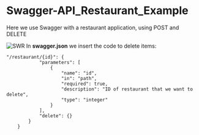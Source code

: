 # Swagger-API_Restaurant_Example
Here we use Swagger with a restaurant application, using POST and DELETE

![SWR](https://drive.google.com/uc?export=view&id=1sNDjjrrmqFTqBgJO10SvxpFuBFE2HoKi)
In **swagger.json** we insert the code to delete items:
```json:
"/restaurant/{id}": {
            "parameters": [
                {
                    "name": "id",
                    "in": "path",
                    "required": true,
                    "description": "ID of restaurant that we want to delete",
                    "type": "integer"
                }
            ],
            "delete": {}
        }
    }
